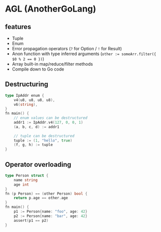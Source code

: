 # AGL (AnotherGoLang)

## features

- Tuple
- Enum
- Error propagation operators (`?` for Option / `!` for Result)
- Anon function with type inferred arguments (`other := someArr.filter({ $0 % 2 == 0 })`)
- Array built-in map/reduce/filter methods
- Compile down to Go code

## Destructuring

```go
type IpAddr enum {
    v4(u8, u8, u8, u8),
    v6(string),
}
fn main() {
    // enum values can be destructured
    addr1 := IpAddr.v4(127, 0, 0, 1)
    (a, b, c, d) := addr1
	
    // tuple can be destructured
    tuple := (1, "hello", true)
    (f, g, h) := tuple
}
```

## Operator overloading

```go
type Person struct {
    name string
    age int
}
fn (p Person) == (other Person) bool {
    return p.age == other.age
}
fn main() {
    p1 := Person{name: "foo", age: 42}
    p2 := Person{name: "bar", age: 42}
    assert(p1 == p2)
}
```